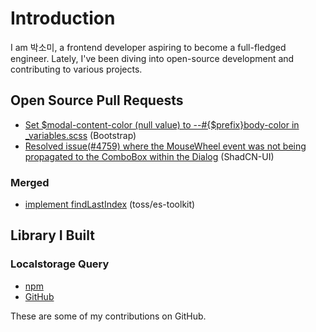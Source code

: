 # Introduction

I am 박소미, a frontend developer aspiring to become a full-fledged engineer. Lately, I've been diving into open-source development and contributing to various projects.

## Open Source Pull Requests
- [Set $modal-content-color (null value) to --#{$prefix}body-color in _variables.scss](https://github.com/twbs/bootstrap/pull/39977) (Bootstrap)
- [Resolved issue(#4759) where the MouseWheel event was not being propagated to the ComboBox within the Dialog](https://github.com/shadcn-ui/ui/pull/4780) (ShadCN-UI)

### Merged
- [implement findLastIndex](https://github.com/toss/es-toolkit/pull/512) (toss/es-toolkit)

## Library I Built
### Localstorage Query
- [npm](https://www.npmjs.com/package/@confidential-nt/localstorage-query)
- [GitHub](https://github.com/confidential-nt/localstorage-query)

These are some of my contributions on GitHub.
